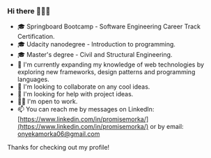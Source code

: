 ### Hi there :wave::wave::wave:

* :mortar_board: Springboard Bootcamp - Software Engineering Career Track Certification.
* :mortar_board: Udacity nanodegree - Introduction to programming.
* :mortar_board: Master's degree - Civil and Structural Engineering.
* :seedling: I'm currently expanding my knowledge of web technologies by exploring new frameworks, design patterns and programming languages.
* :handshake: I'm looking to collaborate on any cool ideas.
* :thinking: I'm looking for help with project ideas.
* :man_technologist: I'm open to work.
* :mailbox: You can reach me by messages on LinkedIn: [https://www.linkedin.com/in/promisemorka/](https://www.linkedin.com/in/promisemorka/) or by email: <onyekamorka06@gmail.com>

Thanks for checking out my profile!
